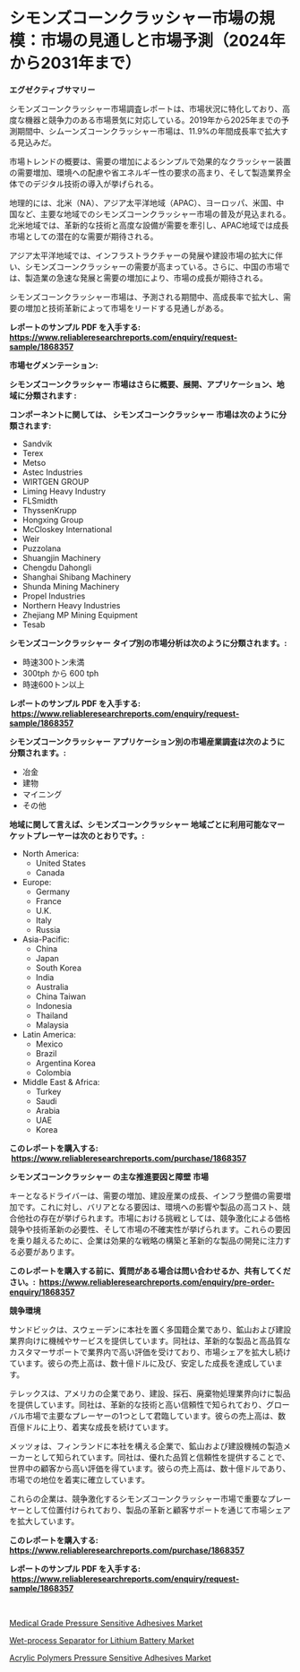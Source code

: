 <p><h1>シモンズコーンクラッシャー市場の規模：市場の見通しと市場予測（2024年から2031年まで）</h1></p><p><strong>エグゼクティブサマリー</strong></p>
<p><p>シモンズコーンクラッシャー市場調査レポートは、市場状況に特化しており、高度な機器と競争力のある市場景気に対応している。2019年から2025年までの予測期間中、シムーンズコーンクラッシャー市場は、11.9%の年間成長率で拡大する見込みだ。</p><p>市場トレンドの概要は、需要の増加によるシンプルで効果的なクラッシャー装置の需要増加、環境への配慮や省エネルギー性の要求の高まり、そして製造業界全体でのデジタル技術の導入が挙げられる。</p><p>地理的には、北米（NA）、アジア太平洋地域（APAC）、ヨーロッパ、米国、中国など、主要な地域でのシモンズコーンクラッシャー市場の普及が見込まれる。北米地域では、革新的な技術と高度な設備が需要を牽引し、APAC地域では成長市場としての潜在的な需要が期待される。</p><p>アジア太平洋地域では、インフラストラクチャーの発展や建設市場の拡大に伴い、シモンズコーンクラッシャーの需要が高まっている。さらに、中国の市場では、製造業の急速な発展と需要の増加により、市場の成長が期待される。</p><p>シモンズコーンクラッシャー市場は、予測される期間中、高成長率で拡大し、需要の増加と技術革新によって市場をリードする見通しがある。</p></p>
<p><strong>レポートのサンプル PDF を入手する: <a href="https://www.reliableresearchreports.com/enquiry/request-sample/1868357">https://www.reliableresearchreports.com/enquiry/request-sample/1868357</a></strong></p>
<p><strong>市場セグメンテーション:</strong></p>
<p><strong> シモンズコーンクラッシャー 市場はさらに概要、展開、アプリケーション、地域に分類されます :</strong></p>
<p><strong>コンポーネントに関しては、 シモンズコーンクラッシャー 市場は次のように分類されます: &nbsp;</strong></p>
<p><ul><li>Sandvik</li><li>Terex</li><li>Metso</li><li>Astec Industries</li><li>WIRTGEN GROUP</li><li>Liming Heavy Industry</li><li>FLSmidth</li><li>ThyssenKrupp</li><li>Hongxing Group</li><li>McCloskey International</li><li>Weir</li><li>Puzzolana</li><li>Shuangjin Machinery</li><li>Chengdu Dahongli</li><li>Shanghai Shibang Machinery</li><li>Shunda Mining Machinery</li><li>Propel Industries</li><li>Northern Heavy Industries</li><li>Zhejiang MP Mining Equipment</li><li>Tesab</li></ul></p>
<p><strong> シモンズコーンクラッシャー タイプ別の市場分析は次のように分類されます。:</strong></p>
<p><ul><li>時速300トン未満</li><li>300tph から 600 tph</li><li>時速600トン以上</li></ul></p>
<p><strong>レポートのサンプル PDF を入手する: &nbsp;<a href="https://www.reliableresearchreports.com/enquiry/request-sample/1868357">https://www.reliableresearchreports.com/enquiry/request-sample/1868357</a></strong></p>
<p><strong> シモンズコーンクラッシャー アプリケーション別の市場産業調査は次のように分類されます。:</strong></p>
<p><ul><li>冶金</li><li>建物</li><li>マイニング</li><li>その他</li></ul></p>
<p><strong>地域に関して言えば、シモンズコーンクラッシャー 地域ごとに利用可能なマーケットプレーヤーは次のとおりです。:</strong></p>
<p><ul>
    <li>
        North America:
        <ul>
            <li>United States</li>
            <li>Canada</li>
        </ul>
    </li>
    <li>
        Europe:
        <ul>
            <li>Germany</li>
            <li>France</li>
            <li>U.K.</li>
            <li>Italy</li>
            <li>Russia</li>
        </ul>
    </li>
    <li>
        Asia-Pacific:
        <ul>
            <li>China</li>
            <li>Japan</li>
            <li>South Korea</li>
            <li>India</li>
            <li>Australia</li>
            <li>China Taiwan</li>
            <li>Indonesia</li>
            <li>Thailand</li>
            <li>Malaysia</li>
        </ul>
    </li>
    <li>
        Latin America:
        <ul>
            <li>Mexico</li>
            <li>Brazil</li>
            <li>Argentina Korea</li>
            <li>Colombia</li>
        </ul>
    </li>
    <li>
        Middle East & Africa:
        <ul>
            <li>Turkey</li>
            <li>Saudi</li>
            <li>Arabia</li>
            <li>UAE</li>
            <li>Korea</li>
        </ul>
    </li>
    </ul></p>
<p><strong>このレポートを購入する: &nbsp;<a href="https://www.reliableresearchreports.com/purchase/1868357">https://www.reliableresearchreports.com/purchase/1868357</a></strong></p>
<p><strong>シモンズコーンクラッシャー の主な推進要因と障壁 市場</strong></p>
<p><p>キーとなるドライバーは、需要の増加、建設産業の成長、インフラ整備の需要増加です。これに対し、バリアとなる要因は、環境への影響や製品の高コスト、競合他社の存在が挙げられます。市場における挑戦としては、競争激化による価格競争や技術革新の必要性、そして市場の不確実性が挙げられます。これらの要因を乗り越えるために、企業は効果的な戦略の構築と革新的な製品の開発に注力する必要があります。</p></p>
<p><strong>このレポートを購入する前に、質問がある場合は問い合わせるか、共有してください。:&nbsp; <a href="https://www.reliableresearchreports.com/enquiry/pre-order-enquiry/1868357">https://www.reliableresearchreports.com/enquiry/pre-order-enquiry/1868357</a></strong></p>
<p><strong>競争環境</strong></p>
<p><p>サンドビックは、スウェーデンに本社を置く多国籍企業であり、鉱山および建設業界向けに機械やサービスを提供しています。同社は、革新的な製品と高品質なカスタマーサポートで業界内で高い評価を受けており、市場シェアを拡大し続けています。彼らの売上高は、数十億ドルに及び、安定した成長を達成しています。</p><p>テレックスは、アメリカの企業であり、建設、採石、廃棄物処理業界向けに製品を提供しています。同社は、革新的な技術と高い信頼性で知られており、グローバル市場で主要なプレーヤーの1つとして君臨しています。彼らの売上高は、数百億ドルに上り、着実な成長を続けています。</p><p>メッツォは、フィンランドに本社を構える企業で、鉱山および建設機械の製造メーカーとして知られています。同社は、優れた品質と信頼性を提供することで、世界中の顧客から高い評価を得ています。彼らの売上高は、数十億ドルであり、市場での地位を着実に確立しています。</p><p>これらの企業は、競争激化するシモンズコーンクラッシャー市場で重要なプレーヤーとして位置付けられており、製品の革新と顧客サポートを通じて市場シェアを拡大しています。</p></p>
<p><strong>このレポートを購入する: &nbsp; <a href="https://www.reliableresearchreports.com/purchase/1868357">https://www.reliableresearchreports.com/purchase/1868357</a></strong></p>
<p><strong>レポートのサンプル PDF を入手する: &nbsp;<a href="https://www.reliableresearchreports.com/enquiry/request-sample/1868357">https://www.reliableresearchreports.com/enquiry/request-sample/1868357</a></strong><strong></strong></p>
<p>&nbsp;</p>
<p><p><a href="https://github.com/yemakinde/Market-Research-Report-List-1/blob/main/medical-grade-pressure-sensitive-adhesives-market.md">Medical Grade Pressure Sensitive Adhesives Market</a></p><p><a href="https://github.com/jsmusil/Market-Research-Report-List-2/blob/main/wet-process-separator-for-lithium-battery-market.md">Wet-process Separator for Lithium Battery Market</a></p><p><a href="https://github.com/Alonsoolds3wq1d81czn8rbol/Market-Research-Report-List-1/blob/main/acrylic-polymers-pressure-sensitive-adhesives-market.md">Acrylic Polymers Pressure Sensitive Adhesives Market</a></p></p>